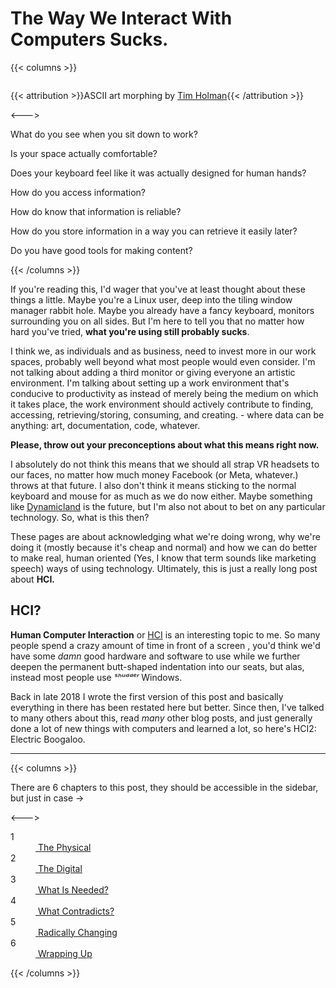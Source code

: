 # The Way We Interact With Computers Sucks.

<script>    document.getElementById("hciMenu").open = true;</script>

{{< columns >}}

<pre class="morph-section">
</pre>
{{< attribution >}}ASCII art morphing by [Tim Holman](https://github.com/tholman){{< /attribution >}}

<--->

<style>
pre.morph-section {
  background-color: #2220 !important;
  font-family: monospace;
  color: #fff;
  font-size: .6em;
}
</style>

<script>
/**
 * Ascii Morph
 * @author: Tim Holman (http://tholman.com)
 */
var AsciiMorph = (function() {
  'use strict';
  var element = null;
  var canvasDimensions = {};
  var renderedData = [];
  var framesToAnimate = [];
  var myTimeout = null;
  /**
   * Utils
      */
    function extend(target, source) {
    for (var key in source) {
      if (!(key in target)) {
        target[key] = source[key];              
      }
    }
    return target;
  }
  function repeat(pattern, count) {
      if (count < 1) return '';
      var result = '';
      while (count > 1) {
          if (count & 1) result += pattern;
          count >>= 1, pattern += pattern;
      }
      return result + pattern;
  }
  function replaceAt(string, index, character ) {
    return string.substr(0, index) + character + string.substr(index+character.length);
  }
  /**
   * AsciiMorph
      */
    function init(el, canvasSize) {
    // Save the element
    element = el;
    canvasDimensions = canvasSize;
  }
  function squareOutData(data) {
     var i;
    var renderDimensions = {
      x: 0,
      y: data.length
    };
    // Calculate centering numbers
    for( i = 0; i < data.length; i++ ) {
      if( data[i].length > renderDimensions.x) {
        renderDimensions.x = data[i].length
      }
    }
    // Pad out right side of data to square it out
    for( i = 0; i < data.length; i++ ) {
      if( data[i].length < renderDimensions.x) {
        data[i] = (data[i] + repeat(' ', renderDimensions.x - data[i].length ));
      }
    }
    var paddings = {
      x: Math.floor((canvasDimensions.x - renderDimensions.x) / 2),
      y: Math.floor((canvasDimensions.y - renderDimensions.y) / 2)
    }
    // Left Padding
    for( var i = 0; i < data.length; i++ ) {
      data[i] = repeat(' ', paddings.x) + data[i] + repeat(' ', paddings.x);
    }
    // Pad out the rest of everything
    for( var i = 0; i < canvasDimensions.y; i++ ) {
      if( i < paddings.y) {
        data.unshift( repeat(' ', canvasDimensions.x));
      } else if (i > (paddings.y + renderDimensions.y)) {
        data.push( repeat(' ', canvasDimensions.x));
      }
    }
    return data;
  }
  // Crushes the frame data by 1 unit.
  function getMorphedFrame(data) {
    var firstInLine, lastInLine = null;
    var found = false;
    for( var i = 0; i < data.length; i++) {
      var line = data[i];
      firstInLine = line.search(/\S/);
      if( firstInLine === -1) {
        firstInLine = null;
      }
      for( var j = 0; j < line.length; j++) {
        if( line[j] != ' ') {
          lastInLine = j;
        }
      }
      if( firstInLine !== null && lastInLine !== null) {
        data = crushLine(data, i, firstInLine, lastInLine)
        found = true;
      }
      firstInLine = null, lastInLine = null;
    }
    if( found ) {
      return data;
    } else {
      return false;
    }
  }
  function crushLine(data, line, start, end) {
    var centers = {
      x: Math.floor(canvasDimensions.x / 2),
      y: Math.floor(canvasDimensions.y / 2)
    }
    var crushDirection = 1;
    if( line > centers.y ) {
      crushDirection = -1;
    }
    var charA = data[line][start];
    var charB = data[line][end];
    data[line] = replaceAt(data[line], start, " ");
    data[line] = replaceAt(data[line], end, " ");
    if( !((end - 1) == (start + 1)) && !(start === end) && !((start + 1) === end)) {
      data[line + crushDirection] = replaceAt(data[line + crushDirection], (start + 1), '+*/\\'.substr(Math.floor(Math.random()*'+*/\\'.length), 1));
      data[line + crushDirection] = replaceAt(data[line + crushDirection], (end - 1), '+*/\\'.substr(Math.floor(Math.random()*'+*/\\'.length), 1));
    } else if ((((start === end) || (start + 1) === end)) && ((line + 1) !== centers.y && (line - 1) !== centers.y && line !== centers.y)) {
      data[line + crushDirection] = replaceAt(data[line + crushDirection], (start), '+*/\\'.substr(Math.floor(Math.random()*'+*/\\'.length), 1));
      data[line + crushDirection] = replaceAt(data[line + crushDirection], (end), '+*/\\'.substr(Math.floor(Math.random()*'+*/\\'.length), 1));
    }
    return data;
  }
  function render(data) {
    var ourData = squareOutData(data.slice());
    renderSquareData(ourData);
  }
  function renderSquareData(data) {
    element.innerHTML = '';
    for( var i = 0; i < data.length; i++ ) {
      element.innerHTML = element.innerHTML + data[i] + '\n';
    }
    renderedData = data;
  }
  // Morph between whatever is current, to the new frame
  function morph(data) {
    clearTimeout(myTimeout);
    var frameData = prepareFrames(data.slice());
    animateFrames(frameData);
  }
  function prepareFrames(data) {
    var deconstructionFrames = [];
    var constructionFrames = [];
    var clonedData = renderedData
    // If its taking more than 100 frames, its probably somehow broken
    // Get the deconscrution frames
    for(var i = 0; i < 100; i++) {
      var newData = getMorphedFrame(clonedData);
      if( newData === false) {
        break;
      }
      deconstructionFrames.push(newData.slice(0)); 
      clonedData = newData;
    }
    // Get the constuction frames for the new data
    var squareData = squareOutData(data);
    constructionFrames.unshift(squareData.slice(0));
    for( var i = 0; i < 100; i++ ) {
      var newData = getMorphedFrame(squareData);
      if( newData === false) {
        break;
      }
      constructionFrames.unshift(newData.slice(0));
      squareData = newData;
    }
    return deconstructionFrames.concat(constructionFrames)
  }
  function animateFrames(frameData) {
    framesToAnimate = frameData;
    animateFrame();
  }
  function animateFrame() {
    myTimeout = setTimeout(function() {
      renderSquareData(framesToAnimate[0]);
      framesToAnimate.shift();
      if( framesToAnimate.length > 0 ) {
        animateFrame();
      }
    }, 20)
    // framesToAnimate
  }
  function main(element, canvasSize) {
    if( !element || !canvasSize ) {
      console.log("sorry, I need an element and a canvas size");
      return;   
    }
    init(element, canvasSize);
  }
  return extend(main, {
    render: render,
    morph: morph
  });
})();
var element = document.querySelector('pre');
AsciiMorph(element, {x: 51,y: 28});
var asciis = [
[
"ANOTHER RANDOM DICK PIC IN MY INBOX?",
"",
"           \\`.     ___",
"            \\ \\   / __>0",
"        /\\  /  |/' / ",
"       /  \\/   `  ,`'--.",
"      / /(___________)_ \\",
"      |/ //.-.   .-.\\\\ \\ \\",
"      0 // :@ ___ @: \\\\ \/",
"        ( o ^(___)^ o ) 0",
"         \\ \\_______/ /",
"     /\\   '._______.'--.",
"     \\ /|  |<_____>    |",
"      \\ \\__|<_____>____/|__",
"       \\____<_____>_______/",
"           |<_____>    |",
"           |<_____>    |",
"           :<_____>____:",
"          / <_____>   /|",
"         /  <_____>  / |",
"        /___________/  |",
"        |           | _|__",
"        |           | ---||_",
"        |   |L\\/|/  |  | [__]",
"        |  \\|||\\|\\  |  /",
"        |           | /",
"        |___________|/"
],
[
"YOUR FILES HAVE BEEN LOCKED",
"",
"       .--------.",
"      / .------. \\",
"     / /        \\ \\",
"     | |        | |",
"    _| |________| |_",
"  .' |_|        |_| '.",
"  '._____ ____ _____.'",
"  |     .'____'.     |",
"  '.__.'.'    '.'.__.'",
"  '.__  |      |  __.'",
"  |   '.'.____.'.'   |",
"  '.____'.____.'____.'",
"  '.________________.'",
"",
"TO UNLOCK SEND .5 BITCOIN",
],
[
"YOU WOULDN'T STEAL ART FROM A GALLERY",
"",
"           ____",
"          o8%8888,",
"        o88%8888888.",
"       8'-    -:8888b",
"      8'         8888",
"     d8.-=. ,==-.:888b",
"     >8 `~` :`~' d8888",
"     88         ,88888",
"     88b. `-~  ':88888",
"     888b ~==~ .:88888",
"     88888o--:':::8888",
"     `88888| :::' 8888b",
"     8888^^'       8888b",
"    d888           ,%888b.",
"   d88%            %%%8--'-.",
"  /88:.__ ,       _%-' ---  -",
"      '''::===..-'   =  --.  `",
"",
"REPORT SOFTWARE PIRACY TODAY!",
 ]];
AsciiMorph.render(asciis[0]);
var currentIndex = 2;
setTimeout(function() {
  AsciiMorph.morph(asciis[1]);
}, 1000);
setInterval(function() {
  AsciiMorph.morph(asciis[currentIndex]);
  currentIndex++;
  currentIndex%= asciis.length;
}, 3000);
</script>



What do you see when you sit down to work?

Is your space actually comfortable?

Does your keyboard feel like it was actually designed for human hands?

How do you access information? 

How do know that information is reliable?

How do you store information in a way you can retrieve it easily later?

Do you have good tools for making content?

{{< /columns >}}

If you're reading this, I'd wager that you've at least thought about these things a little. Maybe you're a Linux user, deep into the tiling window manager rabbit hole. Maybe you already have a fancy keyboard, monitors surrounding you on all sides. But I'm here to tell you that no matter how hard you've tried, **what you're using still probably sucks**.

I think we, as individuals and as business, need to invest more in our work spaces, probably well beyond what most people would even consider. I'm not talking about adding a third monitor or giving everyone an artistic environment. I'm talking about setting up a work environment that's conducive to productivity as instead of merely being the medium on which it takes place, the work environment should actively contribute to finding, accessing, retrieving/storing, consuming, and creating. - where data can be anything: art, documentation, code, whatever.

**Please, throw out your preconceptions about what this means right now.**

I absolutely do not think this means that we should all strap VR headsets to our faces, no matter how much money Facebook (or Meta, whatever.) throws at that future. I also don't think it means sticking to the normal keyboard and mouse for as much as we do now either. Maybe something like [Dynamicland]( https://dynamicland.org) is the future, but I'm also not about to bet on any particular technology. So, what is this then?

These pages are about acknowledging what we're doing wrong, why we're doing it (mostly because it's cheap and normal) and how we can do better to make real, human oriented (Yes, I know that term sounds like marketing speech) ways of using technology. Ultimately, this is just a really long post about **HCI.** 

## HCI?

**Human Computer Interaction** or [HCI](https://en.wikipedia.org/wiki/Human%E2%80%93computer_interaction) is an interesting topic to me. So many people spend a crazy amount of time in front of a screen , you'd think we'd have some *damn* good hardware and software to use while we further deepen the permanent butt-shaped indentation into our seats, but alas, instead most people use *ˢʰᵘᵈᵈᵉʳ* Windows.

Back in late 2018 I wrote the first version of this post and basically everything in there has been restated here but better. Since then, I've talked to many others about this, read *many* other blog posts, and just generally done a lot of new things with computers and learned a lot, so here's HCI2: Electric Boogaloo.

---

{{< columns >}}

There are 6 chapters to this post, they should be accessible in the sidebar, but just in case →

<--->

<dt class="sub">1</dt><dd class="sub"> <a href="/other/hci2/physical"> The Physical</a></dd>
<dt class="sub">2</dt><dd class="sub"> <a href="/other/hci2/digital"> The Digital</a></dd>
<dt class="sub">3</dt><dd class="sub"> <a href="/other/hci2/whatelse"> What Is Needed?</a></dd>
<dt class="sub">4</dt><dd class="sub"> <a href="/other/hci2/contradictions"> What Contradicts?</a></dd>
<dt class="sub">5</dt><dd class="sub"> <a href="/other/hci2/radicallychanging"> Radically Changing</a></dd>
<dt class="sub">6</dt><dd class="sub"> <a href="/other/hci2/wrappingup"> Wrapping Up</a></dd>

{{< /columns >}}